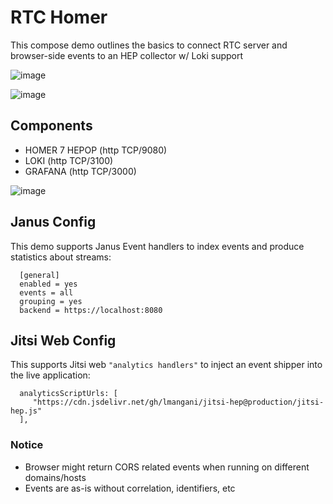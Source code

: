 # RTC Homer
This compose demo outlines the basics to connect RTC server and browser-side events to an HEP collector w/ Loki support

![image](https://user-images.githubusercontent.com/1423657/52583339-a4848680-2e2f-11e9-865a-5b2a26ad5169.png)

![image](https://user-images.githubusercontent.com/1423657/52584363-28d80900-2e32-11e9-90fb-ec412a177879.png)


## Components
* HOMER 7 HEPOP (http TCP/9080)
* LOKI (http TCP/3100)
* GRAFANA (http TCP/3000)

![image](https://user-images.githubusercontent.com/1423657/52523365-e3c8a100-2c90-11e9-9bb6-c9d8f81f3866.png)

## Janus Config
This demo supports Janus Event handlers to index events and produce statistics about streams:
```
  [general]
  enabled = yes
  events = all
  grouping = yes
  backend = https://localhost:8080
```

## Jitsi Web Config
This supports Jitsi web `"analytics handlers"` to inject an event shipper into the live application:
```
  analyticsScriptUrls: [
	 "https://cdn.jsdelivr.net/gh/lmangani/jitsi-hep@production/jitsi-hep.js"
  ],
```

### Notice
  * Browser might return CORS related events when running on different domains/hosts
  * Events are as-is without correlation, identifiers, etc
